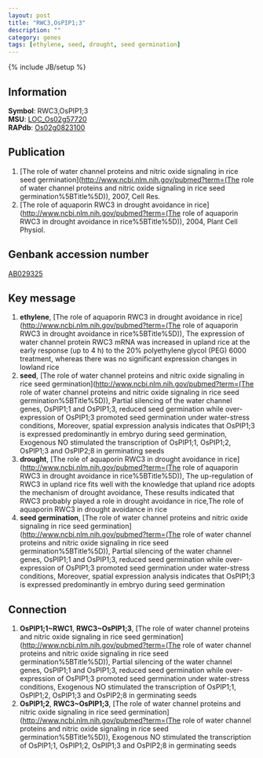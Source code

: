 ```yaml
---
layout: post
title: "RWC3,OsPIP1;3"
description: ""
category: genes
tags: [ethylene, seed, drought, seed germination]
---
```

{% include JB/setup %}

## Information
__Symbol__: RWC3,OsPIP1;3  
__MSU__: [LOC_Os02g57720](http://rice.plantbiology.msu.edu/cgi-bin/ORF_infopage.cgi?orf=LOC_Os02g57720)  
__RAPdb__: [Os02g0823100](http://rapdb.dna.affrc.go.jp/viewer/gbrowse_details/irgsp1?name=Os02g0823100)  

## Publication
1. [The role of water channel proteins and nitric oxide signaling in rice seed germination](http://www.ncbi.nlm.nih.gov/pubmed?term=(The role of water channel proteins and nitric oxide signaling in rice seed germination%5BTitle%5D)), 2007, Cell Res.
2. [The role of aquaporin RWC3 in drought avoidance in rice](http://www.ncbi.nlm.nih.gov/pubmed?term=(The role of aquaporin RWC3 in drought avoidance in rice%5BTitle%5D)), 2004, Plant Cell Physiol.

## Genbank accession number
[AB029325](http://www.ncbi.nlm.nih.gov/nuccore/AB029325)

## Key message
1. __ethylene__, [The role of aquaporin RWC3 in drought avoidance in rice](http://www.ncbi.nlm.nih.gov/pubmed?term=(The role of aquaporin RWC3 in drought avoidance in rice%5BTitle%5D)),  The expression of water channel protein RWC3 mRNA was increased in upland rice at the early response (up to 4 h) to the 20% polyethylene glycol (PEG) 6000 treatment, whereas there was no significant expression changes in lowland rice
2. __seed__, [The role of water channel proteins and nitric oxide signaling in rice seed germination](http://www.ncbi.nlm.nih.gov/pubmed?term=(The role of water channel proteins and nitric oxide signaling in rice seed germination%5BTitle%5D)),  Partial silencing of the water channel genes, OsPIP1;1 and OsPIP1;3, reduced seed germination while over-expression of OsPIP1;3 promoted seed germination under water-stress conditions, Moreover, spatial expression analysis indicates that OsPIP1;3 is expressed predominantly in embryo during seed germination, Exogenous NO stimulated the transcription of OsPIP1;1, OsPIP1;2, OsPIP1;3 and OsPIP2;8 in germinating seeds
3. __drought__, [The role of aquaporin RWC3 in drought avoidance in rice](http://www.ncbi.nlm.nih.gov/pubmed?term=(The role of aquaporin RWC3 in drought avoidance in rice%5BTitle%5D)),  The up-regulation of RWC3 in upland rice fits well with the knowledge that upland rice adopts the mechanism of drought avoidance, These results indicated that RWC3 probably played a role in drought avoidance in rice,The role of aquaporin RWC3 in drought avoidance in rice
4. __seed germination__, [The role of water channel proteins and nitric oxide signaling in rice seed germination](http://www.ncbi.nlm.nih.gov/pubmed?term=(The role of water channel proteins and nitric oxide signaling in rice seed germination%5BTitle%5D)),  Partial silencing of the water channel genes, OsPIP1;1 and OsPIP1;3, reduced seed germination while over-expression of OsPIP1;3 promoted seed germination under water-stress conditions, Moreover, spatial expression analysis indicates that OsPIP1;3 is expressed predominantly in embryo during seed germination

## Connection
1. __OsPIP1;1~RWC1__, __RWC3~OsPIP1;3__, [The role of water channel proteins and nitric oxide signaling in rice seed germination](http://www.ncbi.nlm.nih.gov/pubmed?term=(The role of water channel proteins and nitric oxide signaling in rice seed germination%5BTitle%5D)),  Partial silencing of the water channel genes, OsPIP1;1 and OsPIP1;3, reduced seed germination while over-expression of OsPIP1;3 promoted seed germination under water-stress conditions, Exogenous NO stimulated the transcription of OsPIP1;1, OsPIP1;2, OsPIP1;3 and OsPIP2;8 in germinating seeds
2. __OsPIP1;2__, __RWC3~OsPIP1;3__, [The role of water channel proteins and nitric oxide signaling in rice seed germination](http://www.ncbi.nlm.nih.gov/pubmed?term=(The role of water channel proteins and nitric oxide signaling in rice seed germination%5BTitle%5D)),  Exogenous NO stimulated the transcription of OsPIP1;1, OsPIP1;2, OsPIP1;3 and OsPIP2;8 in germinating seeds


